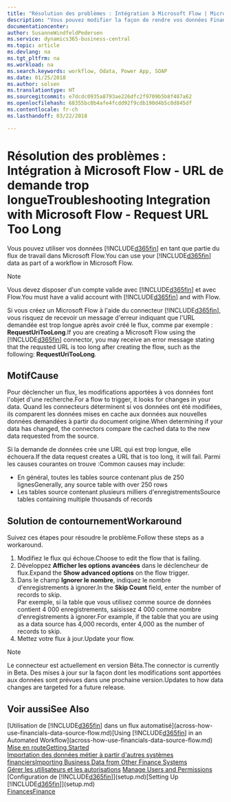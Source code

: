 ```yaml
---
title: "Résolution des problèmes : Intégration à Microsoft Flow | Microsoft Docs"
description: "Vous pouvez modifier la façon de rendre vos données Financials disponibles sous forme de données sources et spécifier une URL OData de vos services Web pour générer un flux de travail automatisé."
documentationcenter: 
author: SusanneWindfeldPedersen
ms.service: dynamics365-business-central
ms.topic: article
ms.devlang: na
ms.tgt_pltfrm: na
ms.workload: na
ms.search.keywords: workflow, Odata, Power App, SOAP
ms.date: 01/25/2018
ms.author: solsen
ms.translationtype: HT
ms.sourcegitcommit: e7dcdc0935a8793ae226dfc2f9709b5b8f487a62
ms.openlocfilehash: 68355bc0b4afe4fcdd92f9cdb190d4b5c0d845df
ms.contentlocale: fr-ch
ms.lasthandoff: 03/22/2018

---
```

# <a name="troubleshooting-integration-with-microsoft-flow---request-url-too-long"></a><span data-ttu-id="72fed-103">Résolution des problèmes : Intégration à Microsoft Flow - URL de demande trop longue</span><span class="sxs-lookup"><span data-stu-id="72fed-103">Troubleshooting Integration with Microsoft Flow - Request URL Too Long</span></span>
<span data-ttu-id="72fed-104">Vous pouvez utiliser vos données [!INCLUDE[d365fin](includes/d365fin_md.md)] en tant que partie du flux de travail dans Microsoft Flow.</span><span class="sxs-lookup"><span data-stu-id="72fed-104">You can use your [!INCLUDE[d365fin](includes/d365fin_md.md)] data as part of a workflow in Microsoft Flow.</span></span>  

> [!NOTE]  
>   <span data-ttu-id="72fed-105">Vous devez disposer d'un compte valide avec [!INCLUDE[d365fin](includes/d365fin_md.md)] et avec Flow.</span><span class="sxs-lookup"><span data-stu-id="72fed-105">You must have a valid account with [!INCLUDE[d365fin](includes/d365fin_md.md)] and with Flow.</span></span>  

<span data-ttu-id="72fed-106">Si vous créez un Microsoft Flow à l'aide du connecteur [!INCLUDE[d365fin](includes/d365fin_md.md)], vous risquez de recevoir un message d'erreur indiquant que l'URL demandée est trop longue après avoir créé le flux, comme par exemple : **RequestUriTooLong**.</span><span class="sxs-lookup"><span data-stu-id="72fed-106">If you are creating a Microsoft Flow using the [!INCLUDE[d365fin](includes/d365fin_md.md)] connector, you may receive an error message stating that the requsted URL is too long after creating the flow, such as the following: **RequestUriTooLong**.</span></span>

## <a name="cause"></a><span data-ttu-id="72fed-107">Motif</span><span class="sxs-lookup"><span data-stu-id="72fed-107">Cause</span></span>
<span data-ttu-id="72fed-108">Pour déclencher un flux, les modifications apportées à vos données font l'objet d'une recherche.</span><span class="sxs-lookup"><span data-stu-id="72fed-108">For a flow to trigger, it looks for changes in your data.</span></span> <span data-ttu-id="72fed-109">Quand les connecteurs déterminent si vos données ont été modifiées, ils comparent les données mises en cache aux données aux nouvelles données demandées à partir du document origine.</span><span class="sxs-lookup"><span data-stu-id="72fed-109">When determining if your data has changed, the connectors compare the cached data to the new data requested from the source.</span></span>  

<span data-ttu-id="72fed-110">Si la demande de données crée une URL qui est trop longue, elle échouera.</span><span class="sxs-lookup"><span data-stu-id="72fed-110">If the data request creates a URL that is too long, it will fail.</span></span> <span data-ttu-id="72fed-111">Parmi les causes courantes on trouve :</span><span class="sxs-lookup"><span data-stu-id="72fed-111">Common causes may include:</span></span>
- <span data-ttu-id="72fed-112">En général, toutes les tables source contenant plus de 250 lignes</span><span class="sxs-lookup"><span data-stu-id="72fed-112">Generally, any source table with over 250 rows</span></span>
- <span data-ttu-id="72fed-113">Les tables source contenant plusieurs milliers d'enregistrements</span><span class="sxs-lookup"><span data-stu-id="72fed-113">Source tables containing multiple thousands of records</span></span>

## <a name="workaround"></a><span data-ttu-id="72fed-114">Solution de contournement</span><span class="sxs-lookup"><span data-stu-id="72fed-114">Workaround</span></span>
<span data-ttu-id="72fed-115">Suivez ces étapes pour résoudre le problème.</span><span class="sxs-lookup"><span data-stu-id="72fed-115">Follow these steps as a workaround.</span></span>
1. <span data-ttu-id="72fed-116">Modifiez le flux qui échoue.</span><span class="sxs-lookup"><span data-stu-id="72fed-116">Choose to edit the flow that is failing.</span></span>
2. <span data-ttu-id="72fed-117">Développez **Afficher les options avancées** dans le déclencheur de flux.</span><span class="sxs-lookup"><span data-stu-id="72fed-117">Expand the **Show advanced options** on the flow trigger.</span></span>
3. <span data-ttu-id="72fed-118">Dans le champ **Ignorer le nombre**, indiquez le nombre d'enregistrements à ignorer.</span><span class="sxs-lookup"><span data-stu-id="72fed-118">In the **Skip Count** field, enter the number of records to skip.</span></span>  
<span data-ttu-id="72fed-119">Par exemple, si la table que vous utilisez comme source de données contient 4 000 enregistrements, saisissez 4 000 comme nombre d'enregistrements à ignorer.</span><span class="sxs-lookup"><span data-stu-id="72fed-119">For example, if the table that you are using as a data source has 4,000 records, enter 4,000 as the number of records to skip.</span></span>
4. <span data-ttu-id="72fed-120">Mettez votre flux à jour.</span><span class="sxs-lookup"><span data-stu-id="72fed-120">Update your flow.</span></span>

> [!NOTE]  
> <span data-ttu-id="72fed-121">Le connecteur est actuellement en version Bêta.</span><span class="sxs-lookup"><span data-stu-id="72fed-121">The connector is currently in Beta.</span></span> <span data-ttu-id="72fed-122">Des mises à jour sur la façon dont les modifications sont apportées aux données sont prévues dans une prochaine version.</span><span class="sxs-lookup"><span data-stu-id="72fed-122">Updates to how data changes are targeted for a future release.</span></span>


## <a name="see-also"></a><span data-ttu-id="72fed-123">Voir aussi</span><span class="sxs-lookup"><span data-stu-id="72fed-123">See Also</span></span>
<span data-ttu-id="72fed-124">[Utilisation de [!INCLUDE[d365fin](includes/d365fin_md.md)] dans un flux automatisé](across-how-use-financials-data-source-flow.md)</span><span class="sxs-lookup"><span data-stu-id="72fed-124">[Using [!INCLUDE[d365fin](includes/d365fin_md.md)] in an Automated Workflow](across-how-use-financials-data-source-flow.md)</span></span>  
[<span data-ttu-id="72fed-125">Mise en route</span><span class="sxs-lookup"><span data-stu-id="72fed-125">Getting Started</span></span>](product-get-started.md)  
[<span data-ttu-id="72fed-126">Importation des données métier à partir d'autres systèmes financiers</span><span class="sxs-lookup"><span data-stu-id="72fed-126">Importing Business Data from Other Finance Systems</span></span>](upload-data.md)  
<span data-ttu-id="72fed-127">[Gérer les utilisateurs et les autorisations](ui-how-users-permissions.md)  </span><span class="sxs-lookup"><span data-stu-id="72fed-127">[Manage Users and Permissions](ui-how-users-permissions.md)  </span></span>  
<span data-ttu-id="72fed-128">[Configuration de [!INCLUDE[d365fin](includes/d365fin_md.md)]](setup.md)</span><span class="sxs-lookup"><span data-stu-id="72fed-128">[Setting Up [!INCLUDE[d365fin](includes/d365fin_md.md)]](setup.md)</span></span>  
[<span data-ttu-id="72fed-129">Finances</span><span class="sxs-lookup"><span data-stu-id="72fed-129">Finance</span></span>](finance.md)  

